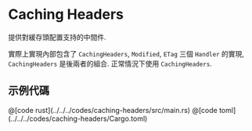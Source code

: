# Caching Headers

提供對緩存頭配置支持的中間件.

實際上實現內部包含了 `CachingHeaders`, `Modified`, `ETag` 三個 `Handler` 的實現, `CachingHeaders` 是後兩者的組合. 正常情況下使用 `CachingHeaders`.

## 示例代碼

<CodeGroup>
  <CodeGroupItem title="main.rs" active>
@[code rust](../../../codes/caching-headers/src/main.rs)
  </CodeGroupItem>
  <CodeGroupItem title="Cargo.toml">
@[code toml](../../../codes/caching-headers/Cargo.toml)
  </CodeGroupItem>
</CodeGroup>
